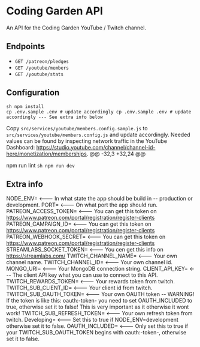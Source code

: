 # Coding Garden API

An API for the Coding Garden YouTube / Twitch channel.

## Endpoints

* `GET /patreon/pledges`
* `GET /youtube/members`
* `GET /youtube/stats`

## Configuration

```
sh npm install
cp .env.sample .env # update accordingly cp .env.sample .env # update accordingly --- See extra info below
```  

Copy `src/services/youtube/members.config.sample.js` to `src/services/youtube/members.config.js` and update accordingly. Needed values can be found by inspecting network traffic in the YouTube Dashboard: https://studio.youtube.com/channel/channel-id-here/monetization/memberships. 
@@ -32,3 +32,24 @@ 

npm run lint
 ```sh npm run dev ``` 
 
 ## Extra info 
 NODE_ENV=                  <--- In what state the app should be build in -- production or development.
 PORT=                      <--- On what port the app should run.
 PATREON_ACCESS_TOKEN=      <--- You can get this token on https://www.patreon.com/portal/registration/register-clients
 PATREON_CAMPAIGN_ID=       <--- You can get this token on https://www.patreon.com/portal/registration/register-clients
 PATREON_WEBHOOK_SECRET=    <--- You can get this token on https://www.patreon.com/portal/registration/register-clients
 STREAMLABS_SOCKET_TOKEN=   <--- You cen get this info on  https://streamlabs.com/
 TWITCH_CHANNEL_NAME=       <--- Your own channel name.
 TWITCH_CHANNEL_ID=         <--- Your own channel id.
 MONGO_URI=                 <--- Your MongoDB connection string.
 CLIENT_API_KEY=            <--- The client API key what you can use to connect to this API.
 TWITCH_REWARDS_TOKEN=      <--- Your rewards token from twitch.
 TWITCH_SUB_CLIENT_ID=      <--- Your client id from twitch.
 TWITCH_SUB_OAUTH_TOKEN=    <--- Your own OAUTH token -- WARNING! If the token is like this: oauth:-token- you need to set OAUTH_INCLUDED to true, otherwise set it to false! This is very important as it otherwise it wont work! 
 TWITCH_SUB_REFRESH_TOKEN=  <--- Your own refresh token from twitch.
 Developing=                <--- Set this to true if NODE_ENV=development otherwise set it to false.
 OAUTH_INCLUDED=            <--- Only set this to true if your TWITCH_SUB_OAUTH_TOKEN begins with oauth:-token-, otherwise set it to false.
